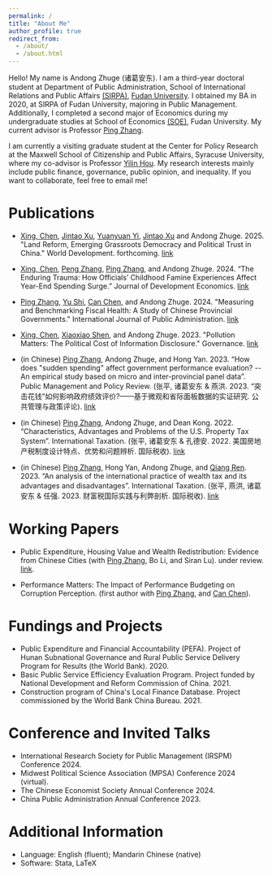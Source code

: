 ```yaml
---
permalink: /
title: "About Me"
author_profile: true
redirect_from: 
  - /about/
  - /about.html
---
```


Hello! My name is Andong Zhuge (诸葛安东). I am a third-year doctoral student at Department of Public Administration, School of International Relations and Public Affairs [(SIRPA)](https://sirpa-en.fudan.edu.cn), [Fudan University](https://www.fudan.edu.cn/en/). I obtained my BA in 2020, at SIRPA of Fudan University, majoring in Public Management. Additionally, I completed a second major of Economics during my undergraduate studies at School of Economics [(SOE)](https://econ.fudan.edu.cn/en/), Fudan University. My current advisor is Professor [Ping Zhang](https://faculty.fudan.edu.cn/zhangping1234/zh_CN/index.htm). 

I am currently a visiting graduate student at the Center for Policy Research at the Maxwell School of Citizenship and Public Affairs, Syracuse University, where my co-advisor is Professor [Yilin Hou](https://www.maxwell.syr.edu/directory/yilin-hou). My research interests mainly include public finance, governance, public opinion, and inequality. If you want to collaborate, feel free to email me!


Publications
======
- [Xing, Chen](https://xingchen0123.github.io), [Jintao Xu](https://faculty.fudan.edu.cn/zhangping1234/zh_CN/index.htm), [Yuanyuan Yi](https://en.nsd.pku.edu.cn/faculty/researchfellows/531846.htm), [Jintao Xu](https://nsd.pku.edu.cn/szdw/qzjs/x/262188.htm) and Andong Zhuge. 2025. "Land Reform, Emerging Grassroots Democracy and Political Trust in China." World Development. forthcoming. [link](https://www.sciencedirect.com/science/article/pii/S0305750X24002626)

- [Xing, Chen](https://xingchen0123.github.io), [Peng Zhang](https://pengzhang.weebly.com), [Ping Zhang](https://faculty.fudan.edu.cn/zhangping1234/zh_CN/index.htm), and Andong Zhuge. 2024. “The Enduring Trauma: How Officials’ Childhood Famine Experiences Affect Year-End Spending Surge.” Journal of Development Economics. [link](https://www.sciencedirect.com/science/article/pii/S0304387824001056)

- [Ping Zhang](https://faculty.fudan.edu.cn/zhangping1234/zh_CN/index.htm), [Yu Shi](https://hps.unt.edu/kelly-shi-phd), [Can Chen](https://aysps.gsu.edu/profile/can-chen/), and Andong Zhuge. 2024. "Measuring and Benchmarking Fiscal Health: A Study of Chinese Provincial Governments." International Journal of Public Administration. [link](https://www.tandfonline.com/doi/abs/10.1080/01900692.2024.2357116)

- [Xing, Chen](https://xingchen0123.github.io), [Xiaoxiao Shen](https://xiaoxiaoshen.co), and Andong Zhuge. 2023. "Pollution Matters: The Political Cost of Information Disclosure." Governance. [link](https://onlinelibrary.wiley.com/doi/10.1111/gove.12847)

- (in Chinese) [Ping Zhang](https://faculty.fudan.edu.cn/zhangping1234/zh_CN/index.htm), Andong Zhuge, and Hong Yan. 2023. “How does "sudden spending" affect government performance evaluation? --An empirical study based on micro and inter-provincial panel data”. Public Management and Policy Review. (张平, 诸葛安东 & 燕洪. 2023. “突击花钱”如何影响政府绩效评价?——基于微观和省际面板数据的实证研究. 公共管理与政策评论). [link](http://ggglyzc.ruc.edu.cn/CN/Y2023/V12/I5/31)

- (in Chinese) [Ping Zhang](https://faculty.fudan.edu.cn/zhangping1234/zh_CN/index.htm), Andong Zhuge, and Dean Kong. 2022. “Characteristics, Advantages and Problems of the U.S. Property Tax System”. International Taxation. (张平, 诸葛安东 & 孔德安. 2022. 美国房地产税制度设计特点、优势和问题辨析. 国际税收). [link](https://www.cnki.net/KCMS/detail/detail.aspx?dbcode=CJFD&dbname=CJFDLAST2022&filename=SWSW202203005&uniplatform=OVERSEA&v=ILP8ulJzYGMtGOD924NyvVsdcTHg_59wNAGapXcviT94nEDftq3KPowL4JbOfMeR)

- (in Chinese) [Ping Zhang](https://faculty.fudan.edu.cn/zhangping1234/zh_CN/index.htm), Hong Yan, Andong Zhuge, and [Qiang Ren](https://spft.cufe.edu.cn/info/1049/5199.htm). 2023. “An analysis of the international practice of wealth tax and its advantages and disadvantages”. International Taxation. (张平, 燕洪, 诸葛安东 & 任强. 2023. 财富税国际实践与利弊剖析. 国际税收). [link]([https://www.cnki.net/KCMS/detail/detail.aspx?dbcode=CJFD&dbname=CJFDLAST2022&filename=SWSW202203005&uniplatform=OVERSEA&v=ILP8ulJzYGMtGOD924NyvVsdcTHg_59wNAGapXcviT94nEDftq3KPowL4JbOfMeR](https://www.cnki.net/KCMS/detail/detail.aspx?dbcode=CJFD&dbname=CJFDLAST2023&filename=SWSW202309007&uniplatform=OVERSEA&v=1YBSjQSWbNAhjItL8qQqhgsv62_k-gNQ1QDj_SrX8d-F1Ptu82h-NBo_4TGkF86v))


Working Papers
======
- Public Expenditure, Housing Value and Wealth Redistribution: Evidence from Chinese Cities (with [Ping Zhang](https://faculty.fudan.edu.cn/zhangping1234/zh_CN/index.htm), Bo Li, and Siran Lu). under review. [link]([https://papers.ssrn.com/sol3/papers.cfm?abstract_id=4569967](https://www.researchsquare.com/article/rs-4170967/v1)).

- Performance Matters: The Impact of Performance Budgeting on Corruption Perception. (first author with [Ping Zhang](https://faculty.fudan.edu.cn/zhangping1234/zh_CN/index.htm), and [Can Chen](https://aysps.gsu.edu/profile/can-chen/)).


Fundings and Projects
======                                                                                    
- Public Expenditure and Financial Accountability (PEFA). Project of Hunan Subnational Governance and Rural Public Service Delivery Program for Results (the World Bank). 2020.
- Basic Public Service Efficiency Evaluation Program. Project funded by National Development and Reform Commission of China. 2021.
- Construction program of China's Local Finance Database. Project commissioned by the World Bank China Bureau. 2021.


Conference and Invited Talks
======                                                            
- International Research Society for Public Management (IRSPM) Conference 2024.
- Midwest Political Science Association (MPSA) Conference 2024 (virtual).
- The Chinese Economist Society Annual Conference 2024.
- China Public Administration Annual Conference 2023.


Additional Information
======
- Language: English (fluent); Mandarin Chinese (native)
- Software: Stata, LaTeX

